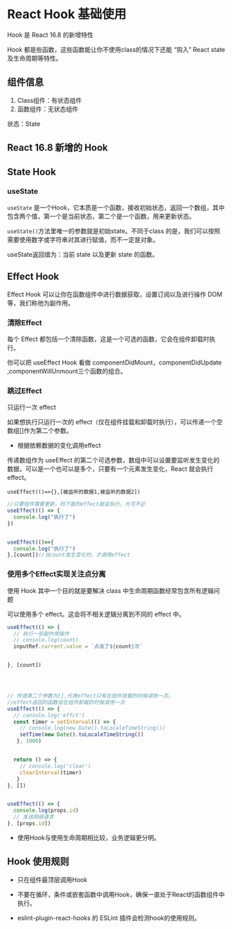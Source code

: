 # React Hook 基础使用

Hook 是 React 16.8 的新增特性

Hook 都是些函数，这些函数能让你不使用class的情况下还能 “钩入” React state 及生命周期等特性。

## 组件信息
1. Class组件：有状态组件
2. 函数组件：无状态组件

状态：State

## React 16.8 新增的 Hook

## State Hook

### useState
`useState` 是一个Hook，它本质是一个函数，接收初始状态，返回一个数组，其中包含两个值，第一个是当前状态，第二个是一个函数，用来更新状态。

`useState()`方法里唯一的参数就是初始state。不同于class 的是，我们可以按照需要使用数字或字符串对其进行赋值，而不一定是对象。

useState返回值为：当前 state 以及更新 state 的函数。

## Effect Hook
Effect Hook 可以让你在函数组件中进行数据获取，设置订阅以及进行操作 DOM等，我们称他为副作用。

### 清除Effect
每个 Effect 都包括一个清除函数，这是一个可选的函数，它会在组件卸载时执行。

你可以把 useEffect Hook 看做 componentDidMount，componentDidUpdate ,componentWillUnmount三个函数的组合。

### 跳过Effect
只运行一次 effect

如果想执行只运行一次的 effect（仅在组件挂载和卸载时执行），可以传递一个空数组[]作为第二个参数。


- 根据依赖数据的变化调用effect

传递数组作为 useEffect 的第二个可选参数，数组中可以设置要监听发生变化的数据，可以是一个也可以是多个，只要有一个元素发生变化，React 就会执行 effect。

`useEffect(()=>{},[被监听的数据1,被监听的数据2])`
```js
//只要组件需要更新，则下面的effect就会执行，大可不必
useEffect(() => {
  console.log("执行了")
})


useEffect(()=>{
  console.log("执行了")
},[count])//当count发生变化时，才调用effect


```


### 使用多个Effect实现关注点分离
使用 Hook 其中一个目的就是要解决 class 中生命周期函数经常包含所有逻辑问题

可以使用多个 effect。这会将不相关逻辑分离到不同的 effect 中。

```js
useEffect(() => {
  // 执行一些副作用操作
  // console.log(count)
  inputRef.current.value = `点击了${count}次`


}, [count])




// 传递第二个参数为[],代表effect只有在组件挂载的时候调用一次，
//effect返回的函数会在组件卸载的时候调用一次
useEffect(() => {
  // console.log('effct')
  const timer = setInterval(() => {
    // console.log(new Date().toLocaleTimeString())
    setTime(new Date().toLocaleTimeString())
   }, 1000)


  return () => {
    // console.log('clear')
    clearInterval(timer)
   }
}, [])


useEffect(() => {
  console.log(props.id)
  // 发送网络请求
}, [props.id])

```

- 使用Hook与使用生命周期相比较，业务逻辑更分明。

## Hook 使用规则
- 只在组件最顶层调用Hook
- 不要在循环，条件或嵌套函数中调用Hook，确保一直处于React的函数组件中执行。

- eslint-plugin-react-hooks 的 ESLint 插件会检测hook的使用规则。